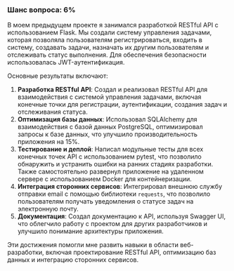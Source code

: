### Шанс вопроса: 6%

В моем предыдущем проекте я занимался разработкой RESTful API с использованием Flask. Мы создали систему управления задачами, которая позволяла пользователям регистрироваться, входить в систему, создавать задачи, назначать их другим пользователям и отслеживать статус выполнения. Для обеспечения безопасности использовалась JWT-аутентификация.

Основные результаты включают:
1. **Разработка RESTful API**: Создал и реализовал RESTful API для взаимодействия с системой управления задачами, включая конечные точки для регистрации, аутентификации, создания задач и отслеживания статуса.
2. **Оптимизация базы данных**: Использовал SQLAlchemy для взаимодействия с базой данных PostgreSQL, оптимизировал запросы к базе данных, что улучшило производительность приложения на 15%.
3. **Тестирование и деплой**: Написал модульные тесты для всех конечных точек API с использованием pytest, что позволило обнаружить и устранить ошибки на ранних стадиях разработки. Также самостоятельно развернул приложение на удаленном сервере с использованием Docker для контейнеризации.
4. **Интеграция сторонних сервисов**: Интегрировал внешнюю службу отправки email с помощью библиотеки `requests`, что позволило пользователям получать уведомления о статусе задач на электронную почту.
5. **Документация**: Создал документацию к API, используя Swagger UI, что облегчило работу с проектом для других разработчиков и улучшило понимание архитектуры приложения.

Эти достижения помогли мне развить навыки в области веб-разработки, включая проектирование RESTful API, оптимизацию баз данных и интеграцию сторонних сервисов.